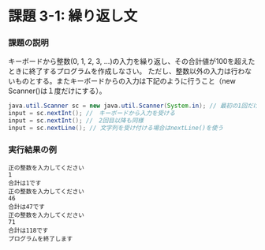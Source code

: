 # 課題 3-1: 繰り返し文

### 課題の説明
キーボードから整数(0, 1, 2, 3, ...)の入力を繰り返し、その合計値が100を超えたときに終了するプログラムを作成しなさい。
ただし、整数以外の入力は行わないものとする。またキーボードからの入力は下記のように行うこと（new Scanner()は１度だけにする）。

```java
java.util.Scanner sc = new java.util.Scanner(System.in); // 最初の1回だけ書く
input = sc.nextInt(); //　キーボードから入力を受ける
input = sc.nextInt(); //　2回目以降も同様
input = sc.nextLine(); // 文字列を受け付ける場合はnextLine()を使う
```

### 実行結果の例
```
正の整数を入力してください
1
合計は1です
正の整数を入力してください
46
合計は47です
正の整数を入力してください
71
合計は118です
プログラムを終了します
```
